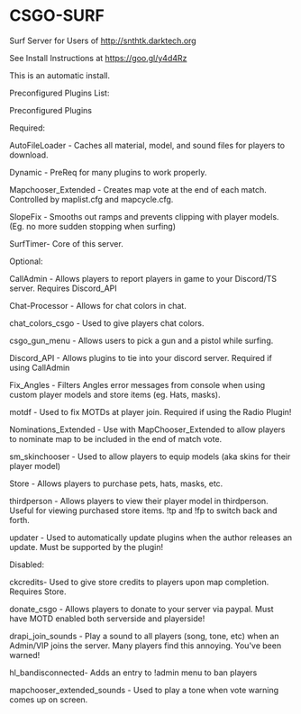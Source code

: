 # CSGO-SURF
Surf Server for Users of http://snthtk.darktech.org

See Install Instructions at https://goo.gl/y4d4Rz

This is an automatic install.

Preconfigured Plugins List:

Preconfigured Plugins​


Required:

AutoFileLoader - Caches all material, model, and sound files for players to download.

Dynamic - PreReq for many plugins to work properly.

Mapchooser_Extended - Creates map vote at the end of each match. Controlled by maplist.cfg and mapcycle.cfg.

SlopeFix - Smooths out ramps and prevents clipping with player models. (Eg. no more sudden stopping when surfing)

SurfTimer- Core of this server.


Optional:

CallAdmin - Allows players to report players in game to your Discord/TS server. Requires Discord_API

Chat-Processor - Allows for chat colors in chat.

chat_colors_csgo - Used to give players chat colors.

csgo_gun_menu - Allows users to pick a gun and a pistol while surfing.

Discord_API - Allows plugins to tie into your discord server. Required if using CallAdmin

Fix_Angles - Filters Angles error messages from console when using custom player models and store items (eg. Hats, masks).

motdf - Used to fix MOTDs at player join. Required if using the Radio Plugin!

Nominations_Extended - Use with MapChooser_Extended to allow players to nominate map to be included in the end of match vote.

sm_skinchooser - Used to allow players to equip models (aka skins for their player model)

Store - Allows players to purchase pets, hats, masks, etc.

thirdperson - Allows players to view their player model in thirdperson. Useful for viewing purchased 
store items. !tp and !fp to switch back and forth.

updater - Used to automatically update plugins when the author releases an update. Must be supported by the plugin!


Disabled:

ckcredits- Used to give store credits to players upon map completion. Requires Store.

donate_csgo - Allows players to donate to your server via paypal. Must have MOTD enabled both 
serverside and playerside!

drapi_join_sounds - Play a sound to all players (song, tone, etc) when an Admin/VIP joins the server. Many players find this annoying. You've been warned!

hl_bandisconnected- Adds an entry to !admin menu to ban players 

mapchooser_extended_sounds - Used to play a tone when vote warning comes up on screen.